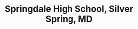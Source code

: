---
title: "Springdale High School, Silver Spring, MD"
project_id: 
conference_id: ""
presenters:
   - peter_bandettini
summary: "<p>Springdale High School, Silver Spring, MD</p>"
file: /assets/presentations/T131.ppt
filename: T131.ppt
layout: presentation
---